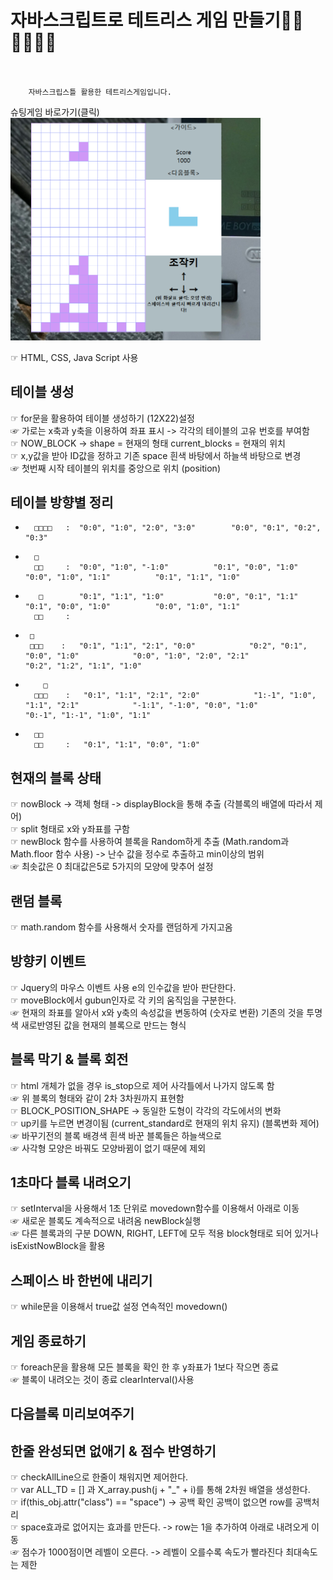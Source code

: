 
# 자바스크립트로 테트리스 게임 만들기🙇‍♂️🙇‍♂️🙇‍♀️<br/><br/>
```plaintext
    자바스크립스틀 활용한 테트리스게임입니다.
```
<a herf="https://defendingearth.netlify.app/">슈팅게임 바로가기(클릭)</a><br/>
<img src="./tetris.png" alt="이미지 설명" width="400"/>
 
☞ HTML, CSS, Java Script 사용 <br/>

## 테이블 생성 <br/>

☞ for문을 활용하여 테이블 생성하기 (12X22)설정 <br/>
☞ 가로는 x축과 y축을 이용하여 좌표 표시  -> 각각의 테이블의 고유 번호를 부여함 <br/>
☞ NOW_BLOCK -> shape = 현재의 형태 current_blocks = 현재의 위치 <br/>
☞ x,y값을 받아 ID값을 정하고 기존 space 흰색 바탕에서 하늘색 바탕으로 변경 <br/>
☞ 첫번째 시작 테이블의 위치를 중앙으로 위치 (position) <br/>

## 테이블 방향별 정리<br/>

-       □□□□   :  "0:0", "1:0", "2:0", "3:0"        "0:0", "0:1", "0:2", "0:3" 

-       □        
        □□     :  "0:0", "1:0", "-1:0"          "0:1", "0:0", "1:0"          "0:0", "1:0", "1:1"          "0:1", "1:1", "1:0"

-        □        "0:1", "1:1", "1:0"           "0:0", "0:1", "1:1"          "0:1", "0:0", "1:0"          "0:0", "1:0", "1:1"
        □□     :  

 -      □         
        □□□    :   "0:1", "1:1", "2:1", "0:0"            "0:2", "0:1", "0:0", "1:0"            "0:0", "1:0", "2:0", "2:1"            "0:2", "1:2", "1:1", "1:0"

-         □        
        □□□    :   "0:1", "1:1", "2:1", "2:0"            "1:-1", "1:0", "1:1", "2:1"            "-1:1", "-1:0", "0:0", "1:0"            "0:-1", "1:-1", "1:0", "1:1"

-       □□         
        □□     :   "0:1", "1:1", "0:0", "1:0"


## 현재의 블록 상태 <br/>

☞ nowBlock -> 객체 형태 -> displayBlock을 통해 추출 (각블록의 배열에 따라서 제어)<br/>
☞ split 형태로 x와 y좌표를 구함 <br/>
☞ newBlock 함수를 사용하여 블록을 Random하게 추출 (Math.random과 Math.floor 함수 사용) -> 난수 값을 정수로 추출하고 min이상의 범위 <br/>
☞ 최솟값은 0 최대값은5로 5가지의 모양에 맞추어 설정 <br/>


## 랜덤 블록

☞ math.random 함수를 사용해서 숫자를 랜덤하게 가지고옴 

## 방향키 이벤트  <br/>

☞ Jquery의 마우스 이벤트 사용 e의 인수값을 받아 판단한다. <br/>
☞ moveBlock에서 gubun인자로 각 키의 움직임을 구분한다. <br/>
☞ 현재의 좌표를 알아서 x와 y축의 속성값을 변동하여 (숫자로 변환) 기존의 것을 투명색 새로반영된 값을 현재의 블록으로 만드는 형식 <br/>


## 블록 막기 & 블록 회전 <br/>

☞ html 개체가 없을 경우 is_stop으로 제어 사각틀에서 나가지 않도록 함<br/>
☞ 위 블록의 형태와 같이 2차 3차원까지 표현함  <br/>
☞ BLOCK_POSITION_SHAPE -> 동일한 도형이 각각의 각도에서의 변화<br/>
☞ up키를 누르면 변경이됨 (current_standard로 현재의 위치 유지) (블록변화 제어) <br/>
☞ 바꾸기전의 블록 배경색 흰색 바꾼 블록들은 하늘색으로 <br/>
☞ 사각형 모양은 바꿔도 모양바뀜이 없기 때문에 제외<br/>


## 1초마다 블록 내려오기  <br/>

☞ setInterval을 사용해서 1초 단위로 movedown함수를 이용해서 아래로 이동<br/>
☞ 새로운 블록도 계속적으로 내려옴 newBlock실행<br/>
☞ 다른 블록과의 구분 DOWN, RIGHT, LEFT에 모두 적용 block형태로 되어 있거나 isExistNowBlock을 활용<br/>

## 스페이스 바 한번에 내리기 <br/>

☞ while문을 이용해서 true값 설정 연속적인 movedown()<br/>

## 게임 종료하기 <br/>

☞ foreach문을 활용해 모든 블록을 확인 한 후 y좌표가 1보다 작으면 종료<br/>
☞ 블록이 내려오는 것이 종료 clearInterval()사용<br/>

## 다음블록 미리보여주기 <br/>


## 한줄 완성되면 없애기 & 점수 반영하기<br/>

☞ checkAllLine으로 한줄이 채워지면 제어한다.<br/>
☞ var ALL_TD = [] 과 X_array.push(j + "_" + i)를 통해 2차원 배열을 생성한다.<br/>
☞ if(this_obj.attr("class") == "space") -> 공백 확인 공백이 없으면 row를 공백처리<br/>
☞ space효과로 없어지는 효과를 만든다. -> row는 1을 추가하여 아래로 내려오게 이동 <br/>
☞ 점수가 1000점이면 레벨이 오른다. -> 레벨이 오를수록 속도가 빨라진다 최대속도는 제한<br/>